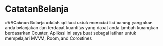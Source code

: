 # CatatanBelanja 

###Catatan Belanja adalah aplikasi untuk mencatat list barang yang akan anda belanjakan dan terdapat kuantitas yang dapat anda tambah kurangkan berdasarkan Counter,
Aplikasi ini saya buat sebagai latihan untuk mempelajari MVVM, Room, and Coroutines
